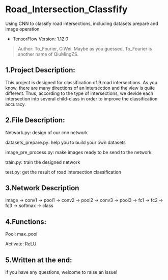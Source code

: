 # Road_Intersection_Classfify
Using CNN to classify road intersections, including datasets prepare and image operation

* TensorFlow Version: 1.12.0
> Author: To_Fourier, CiWei. Maybe as you guessed, To_Fourier is another name of QiuMingZS. 

## 1.Project Description:
This project is designed for classification of 9 road intersections. As you know, there are many directions of an intersection and the view is quite different. Thus, according to the type of intersections, we devide each intersection into several child-class in order to improve the classification accuracy.

## 2.File Description:
Network.py:           design of our cnn network

datasets_prepare.py:  help you to build your own datasets

image_pre_process.py: make images ready to be send to the network

train.py:             train the designed network

test.py:              get the result of road intersection classification

## 3.Network Description
image -> conv1 -> pool1 -> conv2 -> pool2 -> conv3 -> pool3 -> fc1 -> fc2 -> fc3 -> softmax -> class

## 4.Functions:
Pool: max_pool

Activate: ReLU

## 5.Written at the end:
If you have any questions, welcome to raise an issue!
